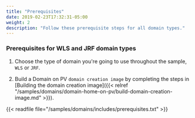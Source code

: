 ```yaml
---
title: "Prerequisites"
date: 2019-02-23T17:32:31-05:00
weight: 2
description: "Follow these prerequisite steps for all domain types."
---
```


### Prerequisites for WLS and JRF domain types

1. Choose the type of domain you're going to use throughout the sample, `WLS` or `JRF`.

1. Build a Domain on PV `domain creation image` by completing the steps in [Building the domain creation image]({{< relref "/samples/domains/domain-home-on-pv/build-domain-creation-image.md" >}}).

{{< readfile file="/samples/domains/includes/prerequisites.txt" >}}
